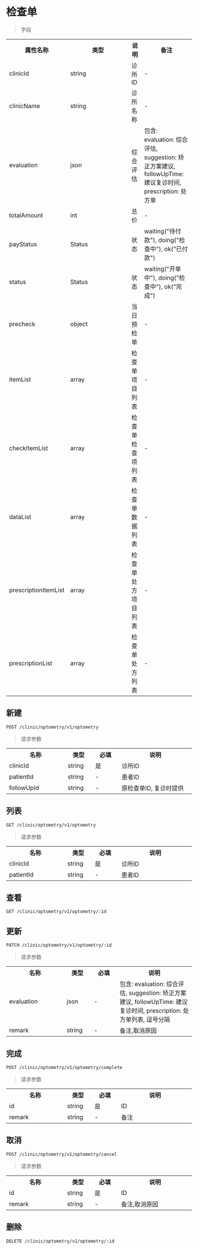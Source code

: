 # 检查单

> 字段

<table>
    <tr>
        <th style="width:150px;">属性名称</th>
        <th style="width:150px;">类型</th>
        <th>说明</th>
        <th>备注</th>
    </tr>
    <tr>
        <td>clinicId</td>
        <td>string</td>
        <td>诊所ID</td>
        <td>-</td>
    </tr>
    <tr>
        <td>clinicName</td>
        <td>string</td>
        <td>诊所名称</td>
        <td>-</td>
    </tr>
    <tr>
        <td>evaluation</td>
        <td>json</td>
        <td>综合评估</td>
        <td>包含: evaluation: 综合评估, suggestion: 矫正方案建议, followUpTime: 建议复诊时间, prescription: 处方单</td>
    </tr>
    <tr>
        <td>totalAmount</td>
        <td>int</td>
        <td>总价</td>
        <td>-</td>
    </tr>
    <tr>
        <td>payStatus</td>
        <td>Status</td>
        <td>状态</td>
        <td>waiting("待付款"), doing("检查中"), ok("已付款")</td>
    </tr>
    <tr>
        <td>status</td>
        <td>Status</td>
        <td>状态</td>
        <td>waiting("开单中"), doing("检查中"), ok("完成")</td>
    </tr>
    <tr>
        <td>precheck</td>
        <td>object</td>
        <td>当日预检单</td>
        <td>-</td>
    </tr>
    <tr>
        <td>itemList</td>
        <td>array</td>
        <td>检查单项目列表</td>
        <td>-</td>
    </tr>
    <tr>
        <td>checkItemList</td>
        <td>array</td>
        <td>检查单检查项列表</td>
        <td>-</td>
    </tr>
    <tr>
        <td>dataList</td>
        <td>array</td>
        <td>检查单数据列表</td>
        <td>-</td>
    </tr>
    <tr>
        <td>prescriptionItemList</td>
        <td>array</td>
        <td>检查单处方项目列表</td>
        <td>-</td>
    </tr>
    <tr>
        <td>prescriptionList</td>
        <td>array</td>
        <td>检查单处方列表</td>
        <td>-</td>
    </tr>
</table>


## 新建

```
POST /clinic/optometry/v1/optometry
```

>请求参数
<table>
    <tr>
        <th style="width:150px;">名称</th>
        <th style="width:60px;">类型</th>
        <th style="width:60px;">必填</th>
        <th style="width:200px;">说明</th>
    </tr>
    <tr>
        <td>clinicId</td>
        <td>string</td>
        <td>是</td>
        <td>诊所ID</td>
    </tr>
    <tr>
        <td>patientId</td>
        <td>string</td>
        <td>-</td>
        <td>患者ID</td>
    </tr>
    <tr>
        <td>followUpId</td>
        <td>string</td>
        <td>-</td>
        <td>原检查单ID, 复诊时提供</td>
    </tr>
</table>

## 列表

```
GET /clinic/optometry/v1/optometry
```

>请求参数
<table>
    <tr>
        <th style="width:150px;">名称</th>
        <th style="width:60px;">类型</th>
        <th style="width:60px;">必填</th>
        <th style="width:200px;">说明</th>
    </tr>
    <tr>
        <td>clinicId</td>
        <td>string</td>
        <td>是</td>
        <td>诊所ID</td>
    </tr>
    <tr>
        <td>patientId</td>
        <td>string</td>
        <td>-</td>
        <td>患者ID</td>
    </tr>
</table>

## 查看

```
GET /clinic/optometry/v1/optometry/:id
```

## 更新

```
PATCH /clinic/optometry/v1/optometry/:id
```

>请求参数
<table>
    <tr>
        <th style="width:150px;">名称</th>
        <th style="width:60px;">类型</th>
        <th style="width:60px;">必填</th>
        <th style="width:200px;">说明</th>
    </tr>
    <tr>
        <td>evaluation</td>
        <td>json</td>
        <td>-</td>
        <td>包含: evaluation: 综合评估, suggestion: 矫正方案建议, followUpTime: 建议复诊时间, prescription: 处方单列表, 逗号分隔</td>
    </tr>
    <tr>
        <td>remark</td>
        <td>string</td>
        <td>-</td>
        <td>备注,取消原因</td>
    </tr>
</table>

## 完成

```
POST /clinic/optometry/v1/optometry/complete
```

>请求参数
<table>
    <tr>
        <th style="width:150px;">名称</th>
        <th style="width:60px;">类型</th>
        <th style="width:60px;">必填</th>
        <th style="width:200px;">说明</th>
    </tr>
    <tr>
        <td>id</td>
        <td>string</td>
        <td>是</td>
        <td>ID</td>
    </tr>
    <tr>
        <td>remark</td>
        <td>string</td>
        <td>-</td>
        <td>备注</td>
    </tr>
</table>

## 取消

```
POST /clinic/optometry/v1/optometry/cancel
```

>请求参数
<table>
    <tr>
        <th style="width:150px;">名称</th>
        <th style="width:60px;">类型</th>
        <th style="width:60px;">必填</th>
        <th style="width:200px;">说明</th>
    </tr>
    <tr>
        <td>id</td>
        <td>string</td>
        <td>是</td>
        <td>ID</td>
    </tr>
    <tr>
        <td>remark</td>
        <td>string</td>
        <td>-</td>
        <td>备注,取消原因</td>
    </tr>
</table>

## 删除

```
DELETE /clinic/optometry/v1/optometry/:id
```
